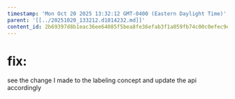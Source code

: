 ```yaml
---
timestamp: 'Mon Oct 20 2025 13:32:12 GMT-0400 (Eastern Daylight Time)'
parent: '[[../20251020_133212.d1814232.md]]'
content_id: 2b69397d8b1eac36ee64085f5bea8fe36efab3f1a059fb74c00c0efec9ed36c9
---
```


# fix:

see the change I made to the labeling concept and update the api accordingly
